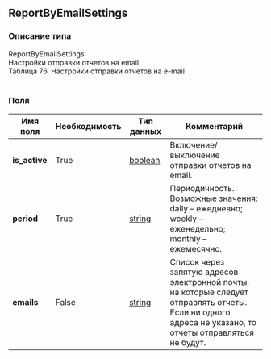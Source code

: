 
## ReportByEmailSettings

### Описание типа
ReportByEmailSettings<br/>Настройки отправки отчетов на email.<br/>Таблица 76. Настройки отправки отчетов на e-mail<br/><br/>
### Поля

| Имя поля | Необходимость | Тип данных | Комментарий |
|---|---|---|---|
|**is_active**|True|[boolean](/docs/types/boolean.md)|Включение/выключение отправки отчетов на email.<br/>|
|**period**|True|[string](/docs/types/string.md)|Периодичность.<br/>Возможные значения:<br/>daily – ежедневно;<br/>weekly – еженедельно;<br/>monthly – ежемесячно.<br/>|
|**emails**|False|[string](/docs/types/string.md)|Список через запятую адресов электронной почты, на которые следует отправлять отчеты.<br/>Если ни одного адреса не указано, то отчеты отправляться не будут.<br/>|
